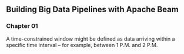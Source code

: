 ## Building Big Data Pipelines with Apache Beam

### Chapter 01

A time-constrained window might be defined as data arriving within a specific time interval – for example, between 1 P.M. and 2 P.M.

